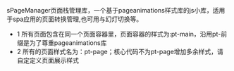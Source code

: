  sPageManager页面栈管理库，一个基于pageanimations样式库的js小库，适用于spa应用的页面转换管理,也可用与幻灯切换等。
 * 1 所有页面包含在同一个页面容器里，页面容器的样式为:pt-main，沿用pt-前缀是为了尊重pageanimations库
 * 2 所有的页面样式名为：pt-page；核心代码不为pt-page增加多余样式，请自定定义页面展示样式